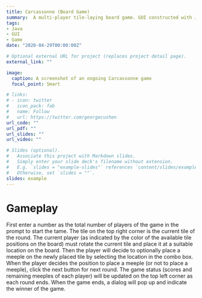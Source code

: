```yaml
---
title: Carcassonne (Board Game)
summary:  A multi-player tile-laying board game. GUI constructed with Java Swing.
tags:
- Java
- GUI
- Game
date: "2020-04-29T00:00:00Z"

# Optional external URL for project (replaces project detail page).
external_link: ""

image:
  caption: A screenshot of an ongoing Carcassonne game
  focal_point: Smart

# links:
# - icon: twitter
#   icon_pack: fab
#   name: Follow
#   url: https://twitter.com/georgecushen
url_code: ""
url_pdf: ""
url_slides: ""
url_video: ""

# Slides (optional).
#   Associate this project with Markdown slides.
#   Simply enter your slide deck's filename without extension.
#   E.g. `slides = "example-slides"` references `content/slides/example-slides.md`.
#   Otherwise, set `slides = ""`.
slides: example
---
```


# Gameplay

First enter a number as the total number of players of the game in the prompt to start the tame. The tile on the top right corner is the current tile of the round. The current player (as indicated by the color of the available tile positions on the board) must rotate the current tile and place it at a suitable location on the board. Then the player will decide to optionally place a meeple on the newly placed tile by selecting the location in the combo box. When the player decides the position to place a meeple (or not to place a meeple), click the next button for next round. The game status (scores and remaining meeples of each player) will be updated on the top left corner as each round ends. When the game ends, a dialog will pop up and indicate the winner of the game.